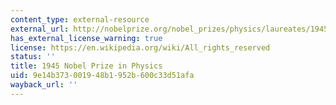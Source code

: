 ```yaml
---
content_type: external-resource
external_url: http://nobelprize.org/nobel_prizes/physics/laureates/1945/
has_external_license_warning: true
license: https://en.wikipedia.org/wiki/All_rights_reserved
status: ''
title: 1945 Nobel Prize in Physics
uid: 9e14b373-0019-48b1-952b-600c33d51afa
wayback_url: ''
---
```


